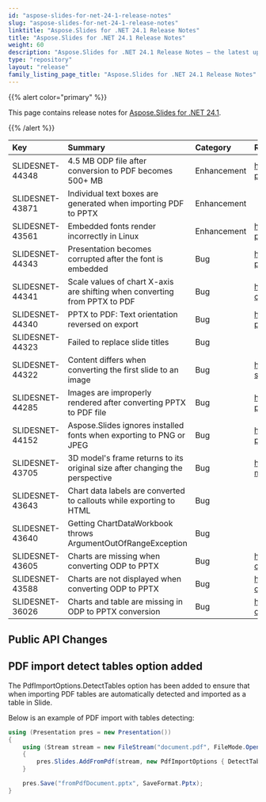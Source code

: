 ```yaml
---
id: "aspose-slides-for-net-24-1-release-notes"
slug: "aspose-slides-for-net-24-1-release-notes"
linktitle: "Aspose.Slides for .NET 24.1 Release Notes"
title: "Aspose.Slides for .NET 24.1 Release Notes"
weight: 60
description: "Aspose.Slides for .NET 24.1 Release Notes – the latest updates and fixes."
type: "repository"
layout: "release"
family_listing_page_title: "Aspose.Slides for .NET 24.1 Release Notes"
---
```


{{% alert color="primary" %}}

This page contains release notes for [ Aspose.Slides for .NET 24.1](https://www.nuget.org/packages/Aspose.Slides.NET/).

{{% /alert %}}

|**Key**|**Summary**|**Category**|**Related Documentation**|
| :- | :- | :- | :- |
|SLIDESNET-44348|4.5 MB ODP file after conversion to PDF becomes 500+ MB|Enhancement|<https://docs.aspose.com/slides/net/convert-powerpoint-to-pdf/>
|SLIDESNET-43871|Individual text boxes are generated when importing PDF to PPTX|Enhancement|
|SLIDESNET-43561|Embedded fonts render incorrectly in Linux|Enhancement|<https://docs.aspose.com/slides/net/convert-powerpoint-to-jpg/>
|SLIDESNET-44343|Presentation becomes corrupted after the font is embedded|Bug|<https://docs.aspose.com/slides/net/save-presentation/>
|SLIDESNET-44341|Scale values of chart X-axis are shifting when converting from PPTX to PDF|Bug|<https://docs.aspose.com/slides/net/powerpoint-charts/>
|SLIDESNET-44340|PPTX to PDF: Text orientation reversed on export|Bug|<https://docs.aspose.com/slides/net/convert-powerpoint-to-pdf/>
|SLIDESNET-44323|Failed to replace slide titles|Bug|
|SLIDESNET-44322|Content differs when converting the first slide to an image|Bug|<https://docs.aspose.com/slides/net/convert-slide/>
|SLIDESNET-44285|Images are improperly rendered after converting PPTX to PDF file|Bug|<https://docs.aspose.com/slides/net/convert-powerpoint-to-pdf/>
|SLIDESNET-44152|Aspose.Slides ignores installed fonts when exporting to PNG or JPEG|Bug|<https://docs.aspose.com/slides/net/convert-powerpoint-to-png/>
|SLIDESNET-43705|3D model's frame returns to its original size after changing the perspective|Bug|<https://docs.aspose.com/slides/net/shape-manipulations/>
|SLIDESNET-43643|Chart data labels are converted to callouts while exporting to HTML|Bug|
|SLIDESNET-43640|Getting ChartDataWorkbook throws ArgumentOutOfRangeException|Bug|
|SLIDESNET-43605|Charts are missing when converting ODP to PPTX|Bug|<https://docs.aspose.com/slides/net/convert-openoffice-odp/>
|SLIDESNET-43588|Charts are not displayed when converting ODP to PPTX|Bug|<https://docs.aspose.com/slides/net/convert-openoffice-odp/>
|SLIDESNET-36026|Charts and table are missing in ODP to PPTX conversion|Bug|<https://docs.aspose.com/slides/net/convert-openoffice-odp/>


## Public API Changes ##

## PDF import detect tables option added ##

The PdfImportOptions.DetectTables option has been added to ensure that when importing PDF tables are automatically detected and imported as a table in Slide.

Below is an example of PDF import with tables detecting:

``` csharp
using (Presentation pres = new Presentation())
{
    using (Stream stream = new FileStream("document.pdf", FileMode.Open, FileAccess.Read, FileShare.Read))
    {
        pres.Slides.AddFromPdf(stream, new PdfImportOptions { DetectTables = true });
    }

    pres.Save("fromPdfDocument.pptx", SaveFormat.Pptx);
}
```
